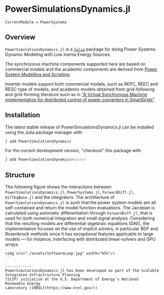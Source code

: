 # PowerSimulationsDynamics.jl

```@meta
CurrentModule = PowerSystems
```

## Overview

`PowerSimulationsDynamics.jl` is a [`Julia`](http://www.julialang.org) package for
doing Power Systems Dynamic Modeling with Low Inertia Energy Sources.

The synchronous machine components supported here are based on commercial models and
the academic components are derived from [Power System Modelling and Scripting](https://www.springer.com/gp/book/9783642136689).

Inverter models support both commercial models, such as REPC, REEC and REGC type of models; and academic models obtained
from grid-following and grid-forming literature such as in ["A Virtual Synchronous Machine implementation for
distributed control of power converters in SmartGrids"](https://www.sciencedirect.com/science/article/pii/S0378779615000024)

## Installation

The latest stable release of PowerSimulationsDynamics.jl can be installed using the Julia package manager with

```julia
] add PowerSimulationsDynamics
```

For the current development version, "checkout" this package with

```julia
] add PowerSimulationsDynamics#master
```

## Structure

The following figure shows the interactions between `PowerSimulationsDynamics.jl`, `PowerSystems.jl`, `ForwardDiff.jl`, `DiffEqBase.jl` and the integrators.
The architecture of `PowerSimulationsDynamics.jl`  is such that the power system models are
all self-contained and return the model function evaluations. The Jacobian is calculated
using automatic differentiation through `ForwardDiff.jl`, that is used for both numerical
integration and small signal analysis. Considering that the resulting models are differential-algebraic
equations (DAE), the implementation focuses on the use of implicit solvers, in particular
BDF and Rosenbrock methods since it has exceptional features applicable to large models — for instance,
interfacing with distributed linear-solvers and GPU arrays.

```@raw html
<img src="./assets/SoftwareLoop.jpg" width="65%"/>
``` ⠀

------------
PowerSimulationsDynamics.jl has been developed as part of the Scalable Integrated Infrastructure Planning
(SIIP) initiative at the U.S. Department of Energy's National Renewable Energy
Laboratory ([NREL](https://www.nrel.gov/))
